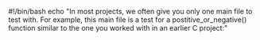 #!/bin/bash
echo "In most projects, we often give you only one main file to test with. For example, this main file is a test for a postitive_or_negative() function similar to the one you worked with in an earlier C project:"
